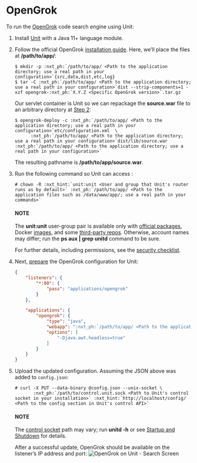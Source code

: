 # OpenGrok

To run the [OpenGrok](https://github.com/oracle/opengrok) code search engine using Unit:

1. Install [Unit](../installation.md#installation-precomp-pkgs) with a Java 11+ language module.
2. Follow the official OpenGrok [installation guide](https://github.com/oracle/opengrok/wiki/How-to-setup-OpenGrok).  Here,
   we’ll place the files at **/path/to/app/**:
   ```console
   $ mkdir -p :nxt_ph:`/path/to/app/ <Path to the application directory; use a real path in your configuration>`{src,data,dist,etc,log}
   $ tar -C :nxt_ph:`/path/to/app/ <Path to the application directory; use a real path in your configuration>`dist --strip-components=1 -xzf opengrok-:nxt_ph:`X.Y.Z <Specific OpenGrok version>`.tar.gz
   ```

   Our servlet container is Unit so we can repackage the **source.war**
   file to an arbitrary directory at [Step 2](https://github.com/oracle/opengrok/wiki/How-to-setup-OpenGrok#step2---deploy-the-web-application):
   ```console
   $ opengrok-deploy -c :nxt_ph:`/path/to/app/ <Path to the application directory; use a real path in your configuration>`etc/configuration.xml  \
         :nxt_ph:`/path/to/app/ <Path to the application directory; use a real path in your configuration>`dist/lib/source.war :nxt_ph:`/path/to/app/ <Path to the application directory; use a real path in your configuration>`
   ```

   The resulting pathname is **/path/to/app/source.war**.
3. Run the following command so Unit can access :
   ```console
   # chown -R :nxt_hint:`unit:unit <User and group that Unit's router runs as by default>` :nxt_ph:`/path/to/app/ <Path to the application files such as /data/www/app/; use a real path in your commands>`
   ```

   #### NOTE
   The **unit:unit** user-group pair is available only with [official
   packages](../installation.md#installation-precomp-pkgs), Docker [images](../installation.md#installation-docker), and some [third-party repos](../installation.md#installation-community-repos).  Otherwise, account names may differ; run
   the **ps aux | grep unitd** command to be sure.

   For further details, including permissions, see the [security checklist](security.md#security-apps).
4. Next, [prepare](../configuration.md#configuration-java) the OpenGrok configuration for
   Unit:
   ```json
   {
       "listeners": {
           "*:80": {
               "pass": "applications/opengrok"
           }
       },

       "applications": {
           "opengrok": {
               "type": "java",
               "webapp": ":nxt_ph:`/path/to/app/ <Path to the application directory; use a real path in your configuration>`:nxt_hint:`source.war <Repackaged in Step 2>`",
               "options": [
                   "-Djava.awt.headless=true"
               ]
           }
       }
   }
   ```
5. Upload the updated configuration.  Assuming the JSON above was added to
   `config.json`:
   ```console
   # curl -X PUT --data-binary @config.json --unix-socket \
          :nxt_ph:`/path/to/control.unit.sock <Path to Unit's control socket in your installation>` :nxt_hint:`http://localhost/config/ <Path to the config section in Unit's control API>`
   ```

   #### NOTE
   The [control socket](../controlapi.md#configuration-socket) path may vary; run
   **unitd -h** or see [Startup and Shutdown](source.md#source-startup) for details.

   After a successful update, OpenGrok should be available on the listener’s IP
   address and port:
   ![OpenGrok on Unit - Search Screen](images/opengrok.png)
